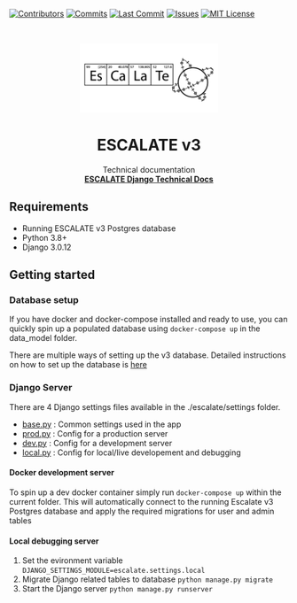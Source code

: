 [![Contributors][contributors-shield]][contributors-url]
[![Commits][commits-shield]][commits-url]
[![Last Commit][lastcommit-shield]][lastcommit-url]
[![Issues][issues-shield]][issues-url]
[![MIT License][license-shield]][license-url]

<!-- PROJECT LOGO -->
<br />
<p align="center">
  <a href="https://github.com/darkreactions/ESCALATE">
    <img src="../data_model/images/Escalate_B-04.png" alt="Logo" width="250 height="100">
  </a>
  <h1 align="center">ESCALATE v3</h1>
  <p align="center">
   Technical documentation
    <br />
        <a href="https://github.com/darkreactions/ESCALATE/blob/master/escalate/TECHNICAL.md"><strong>ESCALATE Django Technical Docs</strong></a>
    <br />
  </p>
  
</p>

## Requirements
- Running ESCALATE v3 Postgres database
- Python 3.8+
- Django 3.0.12


## Getting started

### Database setup

If you have docker and docker-compose installed and ready to use, you can quickly spin up a populated database using `docker-compose up` in the data_model folder. 

There are multiple ways of setting up the v3 database. Detailed instructions on how to set up the database is [here](../data_model/README.md)


### Django Server
There are 4 Django settings files available in the ./escalate/settings folder.
- [base.py](escalate/settings/base.py) : Common settings used in the app
- [prod.py](escalate/settings/prod.py) : Config for a production server
- [dev.py](escalate/settings/dev.py) : Config for a development server
- [local.py](escalate/settings/loca.py) : Config for local/live developement and debugging

#### Docker development server
To spin up a dev docker container simply run `docker-compose up` within the current folder. This will automatically connect to the running Escalate v3 Postgres database and apply the required migrations for user and admin tables

#### Local debugging server
1. Set the evironment variable `DJANGO_SETTINGS_MODULE=escalate.settings.local` 
2. Migrate Django related tables to database `python manage.py migrate`
3. Start the Django server `python manage.py runserver`


<!-- MARKDOWN LINKS & IMAGES -->
[contributors-shield]: https://img.shields.io/github/contributors/darkreactions/ESCALATE
[contributors-url]: https://github.com/darkreactions/ESCALATE/graphs/contributors
[lastcommit-shield]: https://img.shields.io/github/last-commit/darkreactions/ESCALATE
[lastcommit-url]: https://github.com/darkreactions/ESCALATE/graphs/commit-activity
[issues-shield]: https://img.shields.io/github/issues/darkreactions/ESCALATE
[issues-url]: https://github.com/darkreactions/ESCALATE/issues
[license-shield]: https://img.shields.io/github/license/darkreactions/ESCALATE
[license-url]: https://github.com/darkreactions/ESCALATE/blob/master/LICENSE
[commits-shield]: https://img.shields.io/github/commit-activity/m/darkreactions/ESCALATE
[commits-url]: https://github.com/darkreactions/ESCALATE/graphs/commit-activity